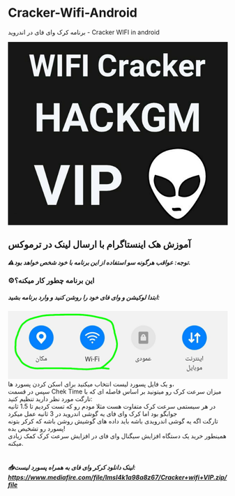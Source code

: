 # Cracker-Wifi-Android
برنامه کرک وای فای در اندروید - Cracker WIFI in android

<img src="pic.jpg">
<h2>
آموزش هک اینستاگرام با ارسال لینک در ترموکس
</h2>
<h5>⚠️توجه: عواقب هرگونه سو استفاده از این برنامه با خود شخص خواهد بود.</h5><h3>
⚙این برنامه چطور کار میکنه؟
</h3>
<h5>
ابتدا لوکیشن و وای فای خود را روشن کنید و وارد برنامه بشید:
</h5>
<img src="location-wifi.jpg">
<br>
و یک فایل پسورد لیست انتخاب میکنید برای اسکن کردن پسورد ها،
<br>
سپس در قسمت Chek Time میزان سرعت کرک رو میتونید بر اساس فاصله ای که با تارگت مورد نظر دارید تنظیم کنید:
<br>
در هر سیستمی سرعت کرک متفاوت هست مثلا مودم رو که تست کردیم تا 1.5 ثانیه جوابگو بود اما کرک وای فای یه گوشی اندروید در 3 ثانیه عمل میکرد
<br>
 تارگت اگه یه گوشی اندرویدی باشه باید داده های گوشیش روشن باشه که کرکر بتونه پسورد رو تشخیص بده!
<br>
همینطور خرید یک دستگاه افزایش سیگنال وای فای در افزایش سرعت کرک کمک زیادی میکنه.
<br>
<br>
<h5>
📥لینک دانلود کرکر وای فای به همراه پسورد لیست:
<br>
<a href="https://www.mediafire.com/file/lmsl4k1a98a8z67/Cracker+wifi+VIP.zip/file" >https://www.mediafire.com/file/lmsl4k1a98a8z67/Cracker+wifi+VIP.zip/file</a>
<br>
